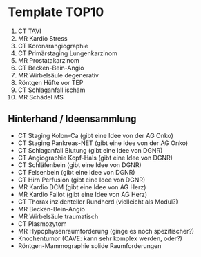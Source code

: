 # Template TOP10

1. CT TAVI
2. MR Kardio Stress
3. CT Koronarangiographie
4. CT Primärstaging Lungenkarzinom
5. MR Prostatakarzinom
6. CT Becken-Bein-Angio
7. MR Wirbelsäule degenerativ
8. Röntgen Hüfte vor TEP
9. CT Schlaganfall ischäm
10. MR Schädel MS

## Hinterhand / Ideensammlung

- CT Staging Kolon-Ca (gibt eine Idee von der AG Onko)
- CT Staging Pankreas-NET (gibt eine Idee von der AG Onko)
- CT Schlaganfall Blutung (gibt eine Idee von DGNR)
- CT Angiographie Kopf-Hals (gibt eine Idee von DGNR)
- CT Schläfenbein (gibt eine Idee von DGNR)
- CT Felsenbein (gibt eine Idee von DGNR)
- CT Hirn Perfusion (gibt eine Idee von DGNR)
- MR Kardio DCM (gibt eine Idee von AG Herz)
- MR Kardio Fallot (gibt eine Idee von AG Herz)
- CT Thorax inzidenteller Rundherd (vielleicht als Modul?)
- MR Becken-Bein-Angio
- MR Wirbelsäule traumatisch
- CT Plasmozytom
- MR Hypophysenraumforderung (ginge es noch spezifischer?)
- Knochentumor (CAVE: kann sehr komplex werden, oder?)
- Röntgen-Mammographie solide Raumforderungen
